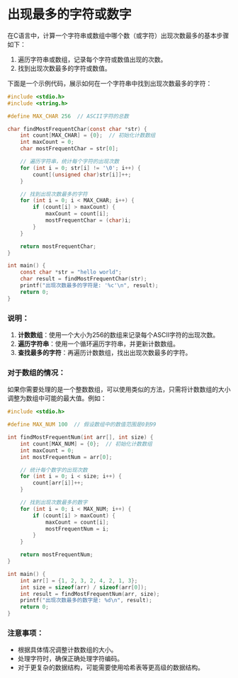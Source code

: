 # 出现最多的字符或数字

在C语言中，计算一个字符串或数组中哪个数（或字符）出现次数最多的基本步骤如下：

1. 遍历字符串或数组，记录每个字符或数值出现的次数。
2. 找到出现次数最多的字符或数值。

下面是一个示例代码，展示如何在一个字符串中找到出现次数最多的字符：

```c
#include <stdio.h>
#include <string.h>

#define MAX_CHAR 256  // ASCII字符的总数

char findMostFrequentChar(const char *str) {
    int count[MAX_CHAR] = {0};  // 初始化计数数组
    int maxCount = 0;
    char mostFrequentChar = str[0];

    // 遍历字符串，统计每个字符的出现次数
    for (int i = 0; str[i] != '\0'; i++) {
        count[(unsigned char)str[i]]++;
    }

    // 找到出现次数最多的字符
    for (int i = 0; i < MAX_CHAR; i++) {
        if (count[i] > maxCount) {
            maxCount = count[i];
            mostFrequentChar = (char)i;
        }
    }

    return mostFrequentChar;
}

int main() {
    const char *str = "hello world";
    char result = findMostFrequentChar(str);
    printf("出现次数最多的字符是: '%c'\n", result);
    return 0;
}
```

### 说明：
1. **计数数组**：使用一个大小为256的数组来记录每个ASCII字符的出现次数。
2. **遍历字符串**：使用一个循环遍历字符串，并更新计数数组。
3. **查找最多的字符**：再遍历计数数组，找出出现次数最多的字符。

### 对于数组的情况：
如果你需要处理的是一个整数数组，可以使用类似的方法，只需将计数数组的大小调整为数组中可能的最大值。例如：

```c
#include <stdio.h>

#define MAX_NUM 100  // 假设数组中的数值范围是0到99

int findMostFrequentNum(int arr[], int size) {
    int count[MAX_NUM] = {0};  // 初始化计数数组
    int maxCount = 0;
    int mostFrequentNum = arr[0];

    // 统计每个数字的出现次数
    for (int i = 0; i < size; i++) {
        count[arr[i]]++;
    }

    // 找到出现次数最多的数字
    for (int i = 0; i < MAX_NUM; i++) {
        if (count[i] > maxCount) {
            maxCount = count[i];
            mostFrequentNum = i;
        }
    }

    return mostFrequentNum;
}

int main() {
    int arr[] = {1, 2, 3, 2, 4, 2, 1, 3};
    int size = sizeof(arr) / sizeof(arr[0]);
    int result = findMostFrequentNum(arr, size);
    printf("出现次数最多的数字是: %d\n", result);
    return 0;
}
```

### 注意事项：
- 根据具体情况调整计数数组的大小。
- 处理字符时，确保正确处理字符编码。
- 对于更复杂的数据结构，可能需要使用哈希表等更高级的数据结构。
